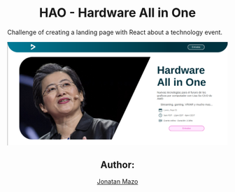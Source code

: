 <h1 align="center">HAO - Hardware All in One</h1>

Challenge of creating a landing page with React about a technology event.
<center><img src="./hao/public/images/Portrait.png"/><center>

## Author:
[Jonatan Mazo](https://www.linkedin.com/in/jonatanrmc/)